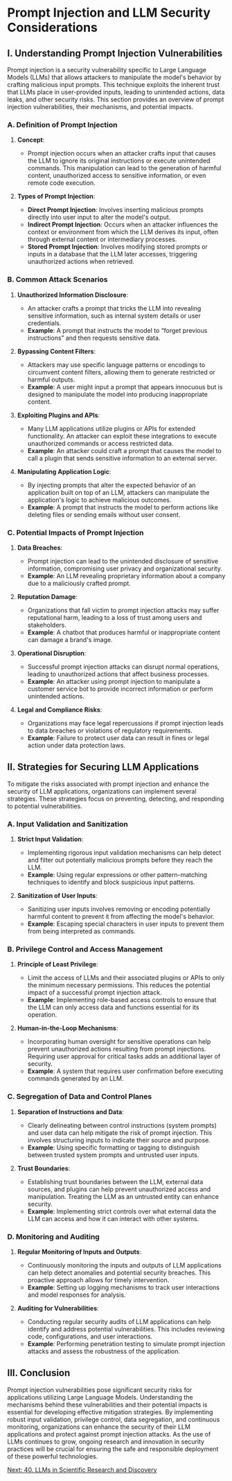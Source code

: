 # Prompt Injection and LLM Security Considerations

## I. Understanding Prompt Injection Vulnerabilities

Prompt injection is a security vulnerability specific to Large Language Models (LLMs) that allows attackers to manipulate the model's behavior by crafting malicious input prompts. This technique exploits the inherent trust that LLMs place in user-provided inputs, leading to unintended actions, data leaks, and other security risks. This section provides an overview of prompt injection vulnerabilities, their mechanisms, and potential impacts.

### A. Definition of Prompt Injection

1. **Concept**:
   - Prompt injection occurs when an attacker crafts input that causes the LLM to ignore its original instructions or execute unintended commands. This manipulation can lead to the generation of harmful content, unauthorized access to sensitive information, or even remote code execution.

2. **Types of Prompt Injection**:
   - **Direct Prompt Injection**: Involves inserting malicious prompts directly into user input to alter the model's output.
   - **Indirect Prompt Injection**: Occurs when an attacker influences the context or environment from which the LLM derives its input, often through external content or intermediary processes.
   - **Stored Prompt Injection**: Involves modifying stored prompts or inputs in a database that the LLM later accesses, triggering unauthorized actions when retrieved.

### B. Common Attack Scenarios

1. **Unauthorized Information Disclosure**:
   - An attacker crafts a prompt that tricks the LLM into revealing sensitive information, such as internal system details or user credentials.
   - **Example**: A prompt that instructs the model to “forget previous instructions” and then requests sensitive data.

2. **Bypassing Content Filters**:
   - Attackers may use specific language patterns or encodings to circumvent content filters, allowing them to generate restricted or harmful outputs.
   - **Example**: A user might input a prompt that appears innocuous but is designed to manipulate the model into producing inappropriate content.

3. **Exploiting Plugins and APIs**:
   - Many LLM applications utilize plugins or APIs for extended functionality. An attacker can exploit these integrations to execute unauthorized commands or access restricted data.
   - **Example**: An attacker could craft a prompt that causes the model to call a plugin that sends sensitive information to an external server.

4. **Manipulating Application Logic**:
   - By injecting prompts that alter the expected behavior of an application built on top of an LLM, attackers can manipulate the application's logic to achieve malicious outcomes.
   - **Example**: A prompt that instructs the model to perform actions like deleting files or sending emails without user consent.

### C. Potential Impacts of Prompt Injection

1. **Data Breaches**:
   - Prompt injection can lead to the unintended disclosure of sensitive information, compromising user privacy and organizational security.
   - **Example**: An LLM revealing proprietary information about a company due to a maliciously crafted prompt.

2. **Reputation Damage**:
   - Organizations that fall victim to prompt injection attacks may suffer reputational harm, leading to a loss of trust among users and stakeholders.
   - **Example**: A chatbot that produces harmful or inappropriate content can damage a brand's image.

3. **Operational Disruption**:
   - Successful prompt injection attacks can disrupt normal operations, leading to unauthorized actions that affect business processes.
   - **Example**: An attacker using prompt injection to manipulate a customer service bot to provide incorrect information or perform unintended actions.

4. **Legal and Compliance Risks**:
   - Organizations may face legal repercussions if prompt injection leads to data breaches or violations of regulatory requirements.
   - **Example**: Failure to protect user data can result in fines or legal action under data protection laws.

## II. Strategies for Securing LLM Applications

To mitigate the risks associated with prompt injection and enhance the security of LLM applications, organizations can implement several strategies. These strategies focus on preventing, detecting, and responding to potential vulnerabilities.

### A. Input Validation and Sanitization

1. **Strict Input Validation**:
   - Implementing rigorous input validation mechanisms can help detect and filter out potentially malicious prompts before they reach the LLM.
   - **Example**: Using regular expressions or other pattern-matching techniques to identify and block suspicious input patterns.

2. **Sanitization of User Inputs**:
   - Sanitizing user inputs involves removing or encoding potentially harmful content to prevent it from affecting the model's behavior.
   - **Example**: Escaping special characters in user inputs to prevent them from being interpreted as commands.

### B. Privilege Control and Access Management

1. **Principle of Least Privilege**:
   - Limit the access of LLMs and their associated plugins or APIs to only the minimum necessary permissions. This reduces the potential impact of a successful prompt injection attack.
   - **Example**: Implementing role-based access controls to ensure that the LLM can only access data and functions essential for its operation.

2. **Human-in-the-Loop Mechanisms**:
   - Incorporating human oversight for sensitive operations can help prevent unauthorized actions resulting from prompt injections. Requiring user approval for critical tasks adds an additional layer of security.
   - **Example**: A system that requires user confirmation before executing commands generated by an LLM.

### C. Segregation of Data and Control Planes

1. **Separation of Instructions and Data**:
   - Clearly delineating between control instructions (system prompts) and user data can help mitigate the risk of prompt injection. This involves structuring inputs to indicate their source and purpose.
   - **Example**: Using specific formatting or tagging to distinguish between trusted system prompts and untrusted user inputs.

2. **Trust Boundaries**:
   - Establishing trust boundaries between the LLM, external data sources, and plugins can help prevent unauthorized access and manipulation. Treating the LLM as an untrusted entity can enhance security.
   - **Example**: Implementing strict controls over what external data the LLM can access and how it can interact with other systems.

### D. Monitoring and Auditing

1. **Regular Monitoring of Inputs and Outputs**:
   - Continuously monitoring the inputs and outputs of LLM applications can help detect anomalies and potential security breaches. This proactive approach allows for timely intervention.
   - **Example**: Setting up logging mechanisms to track user interactions and model responses for analysis.

2. **Auditing for Vulnerabilities**:
   - Conducting regular security audits of LLM applications can help identify and address potential vulnerabilities. This includes reviewing code, configurations, and user interactions.
   - **Example**: Performing penetration testing to simulate prompt injection attacks and assess the robustness of the application.

## III. Conclusion

Prompt injection vulnerabilities pose significant security risks for applications utilizing Large Language Models. Understanding the mechanisms behind these vulnerabilities and their potential impacts is essential for developing effective mitigation strategies. By implementing robust input validation, privilege control, data segregation, and continuous monitoring, organizations can enhance the security of their LLM applications and protect against prompt injection attacks. As the use of LLMs continues to grow, ongoing research and innovation in security practices will be crucial for ensuring the safe and responsible deployment of these powerful technologies.

[Next: 40. LLMs in Scientific Research and Discovery](./40_llms_in_scientific_research_and_discovery.md)